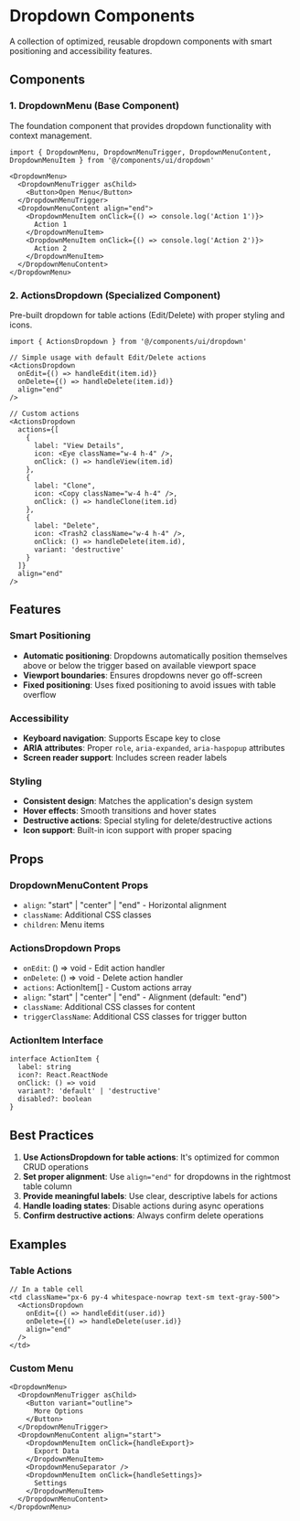 # Dropdown Components

A collection of optimized, reusable dropdown components with smart positioning and accessibility features.

## Components

### 1. DropdownMenu (Base Component)

The foundation component that provides dropdown functionality with context management.

```tsx
import { DropdownMenu, DropdownMenuTrigger, DropdownMenuContent, DropdownMenuItem } from '@/components/ui/dropdown'

<DropdownMenu>
  <DropdownMenuTrigger asChild>
    <Button>Open Menu</Button>
  </DropdownMenuTrigger>
  <DropdownMenuContent align="end">
    <DropdownMenuItem onClick={() => console.log('Action 1')}>
      Action 1
    </DropdownMenuItem>
    <DropdownMenuItem onClick={() => console.log('Action 2')}>
      Action 2
    </DropdownMenuItem>
  </DropdownMenuContent>
</DropdownMenu>
```

### 2. ActionsDropdown (Specialized Component)

Pre-built dropdown for table actions (Edit/Delete) with proper styling and icons.

```tsx
import { ActionsDropdown } from '@/components/ui/dropdown'

// Simple usage with default Edit/Delete actions
<ActionsDropdown
  onEdit={() => handleEdit(item.id)}
  onDelete={() => handleDelete(item.id)}
  align="end"
/>

// Custom actions
<ActionsDropdown
  actions={[
    {
      label: "View Details",
      icon: <Eye className="w-4 h-4" />,
      onClick: () => handleView(item.id)
    },
    {
      label: "Clone",
      icon: <Copy className="w-4 h-4" />,
      onClick: () => handleClone(item.id)
    },
    {
      label: "Delete",
      icon: <Trash2 className="w-4 h-4" />,
      onClick: () => handleDelete(item.id),
      variant: 'destructive'
    }
  ]}
  align="end"
/>
```

## Features

### Smart Positioning
- **Automatic positioning**: Dropdowns automatically position themselves above or below the trigger based on available viewport space
- **Viewport boundaries**: Ensures dropdowns never go off-screen
- **Fixed positioning**: Uses fixed positioning to avoid issues with table overflow

### Accessibility
- **Keyboard navigation**: Supports Escape key to close
- **ARIA attributes**: Proper `role`, `aria-expanded`, `aria-haspopup` attributes
- **Screen reader support**: Includes screen reader labels

### Styling
- **Consistent design**: Matches the application's design system
- **Hover effects**: Smooth transitions and hover states
- **Destructive actions**: Special styling for delete/destructive actions
- **Icon support**: Built-in icon support with proper spacing

## Props

### DropdownMenuContent Props
- `align`: "start" | "center" | "end" - Horizontal alignment
- `className`: Additional CSS classes
- `children`: Menu items

### ActionsDropdown Props
- `onEdit`: () => void - Edit action handler
- `onDelete`: () => void - Delete action handler
- `actions`: ActionItem[] - Custom actions array
- `align`: "start" | "center" | "end" - Alignment (default: "end")
- `className`: Additional CSS classes for content
- `triggerClassName`: Additional CSS classes for trigger button

### ActionItem Interface
```tsx
interface ActionItem {
  label: string
  icon?: React.ReactNode
  onClick: () => void
  variant?: 'default' | 'destructive'
  disabled?: boolean
}
```

## Best Practices

1. **Use ActionsDropdown for table actions**: It's optimized for common CRUD operations
2. **Set proper alignment**: Use `align="end"` for dropdowns in the rightmost table column
3. **Provide meaningful labels**: Use clear, descriptive labels for actions
4. **Handle loading states**: Disable actions during async operations
5. **Confirm destructive actions**: Always confirm delete operations

## Examples

### Table Actions
```tsx
// In a table cell
<td className="px-6 py-4 whitespace-nowrap text-sm text-gray-500">
  <ActionsDropdown
    onEdit={() => handleEdit(user.id)}
    onDelete={() => handleDelete(user.id)}
    align="end"
  />
</td>
```

### Custom Menu
```tsx
<DropdownMenu>
  <DropdownMenuTrigger asChild>
    <Button variant="outline">
      More Options
    </Button>
  </DropdownMenuTrigger>
  <DropdownMenuContent align="start">
    <DropdownMenuItem onClick={handleExport}>
      Export Data
    </DropdownMenuItem>
    <DropdownMenuSeparator />
    <DropdownMenuItem onClick={handleSettings}>
      Settings
    </DropdownMenuItem>
  </DropdownMenuContent>
</DropdownMenu>
```
